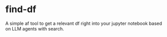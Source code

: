# find-df
A simple af tool to get a relevant df right into your jupyter notebook based on LLM agents with search.
